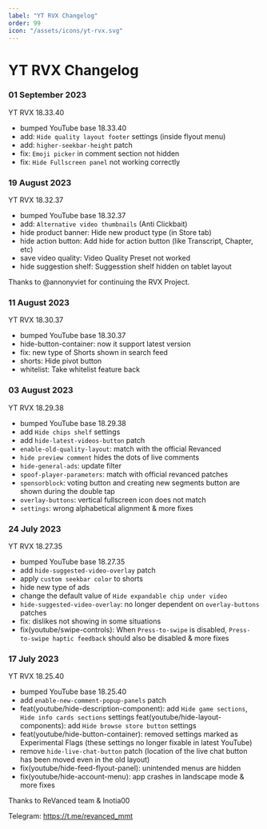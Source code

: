 ```yaml
---
label: "YT RVX Changelog"
order: 99
icon: "/assets/icons/yt-rvx.svg"
---
```


# YT RVX Changelog

### 01 September 2023
YT RVX 18.33.40
- bumped YouTube base 18.33.40
- add: `Hide quality layout footer` settings (inside flyout menu)
- add: `higher-seekbar-height` patch
- fix: `Emoji picker` in comment section not hidden
- fix: `Hide Fullscreen panel` not working correctly

### 19 August 2023
YT RVX 18.32.37
- bumped YouTube base 18.32.37
- add: `Alternative video thumbnails` (Anti Clickbait)
- hide product banner: Hide new product type (in Store tab)
- hide action button: Add hide for action button (like Transcript, Chapter, etc)
- save video quality: Video Quality Preset not worked
- hide suggestion shelf: Suggesstion shelf hidden on tablet layout

Thanks to @annonyviet for continuing the RVX Project.


### 11 August 2023
YT RVX 18.30.37
- bumped YouTube base 18.30.37
- hide-button-container: now it support latest version
- fix: new type of Shorts shown in search feed
- shorts: Hide pivot button
- whitelist: Take whitelist feature back

### 03 August 2023
YT RVX 18.29.38
- bumped YouTube base 18.29.38
- add `Hide chips shelf` settings
- add `hide-latest-videos-button` patch
- `enable-old-quality-layout`: match with the official Revanced
- `hide preview comment` hides the dots of live comments
- `hide-general-ads`: update filter
- `spoof-player-parameters`: match with official revanced patches
- `sponsorblock`: voting button and creating new segments button are shown during the double tap
- `overlay-buttons`: vertical fullscreen icon does not match
- `settings`: wrong alphabetical alignment
  & more fixes

### 24 July 2023
YT RVX 18.27.35
- bumped YouTube base 18.27.35
- add `hide-suggested-video-overlay` patch
- apply `custom seekbar color` to shorts
- hide new type of ads
- change the default value of `Hide expandable chip under video`
- `hide-suggested-video-overlay`: no longer dependent on `overlay-buttons` patches
- fix: dislikes not showing in some situations
- fix(youtube/swipe-controls): When `Press-to-swipe` is disabled, `Press-to-swipe haptic feedback` should also be disabled
  & more fixes

### 17 July 2023
YT RVX 18.25.40
- bumped YouTube base 18.25.40
- add `enable-new-comment-popup-panels` patch
- feat(youtube/hide-description-component): add `Hide game sections`, `Hide info cards sections` settings
feat(youtube/hide-layout-components): add `Hide browse store button` settings
- feat(youtube/hide-button-container): removed settings marked as Experimental Flags (these settings no longer fixable in latest YouTube)
- remove `hide-live-chat-button` patch (location of the live chat button has been moved even in the old layout)
- fix(youtube/hide-feed-flyout-panel): unintended menus are hidden
- fix(youtube/hide-account-menu): app crashes in landscape mode
& more fixes

Thanks to ReVanced team & Inotia00

Telegram: https://t.me/revanced_mmt
